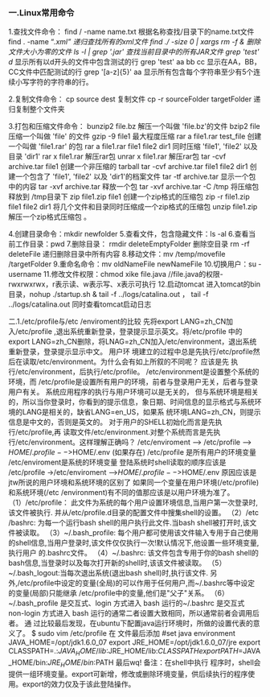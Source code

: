 ### 一.Linux常用命令
1.查找文件命令：
find / -name name.txt 根据名称查找/目录下的name.txt文件
find . -name “*.xml” 递归查找所有的xml文件
find ./ -size 0 | xargs rm -f & 删除文件大小为零的文件
ls -l | grep '.jar' 查找当前目录中的所有JAR文件
grep 'test' d* 显示所有以d开头的文件中包含测试的行
grep 'test' aa bb cc 显示在AA，BB，CC文件中匹配测试的行
grep '[a-z]{5}' aa 显示所有包含每个字符串至少有5个连续小写字符的字符串的行。 

2.复制文件命令：
cp source dest 复制文件
cp -r sourceFolder targetFolder 递归复制整个文件夹

3.打包和压缩文件命令：
bunzip2 file.bz 解压一个叫做 'file.bz'的文件
bzip2 file 压缩一个叫做 'file' 的文件
gzip -9 file1 最大程度压缩
rar a file1.rar test_file 创建一个叫做 'file1.rar' 的包
rar a file1.rar file1 file2 dir1 同时压缩 'file1', 'file2' 以及目录 'dir1'
rar x file1.rar 解压rar包
unrar x file1.rar 解压rar包
tar -cvf archive.tar file1 创建一个非压缩的 tarball
tar -cvf archive.tar file1 file2 dir1 创建一个包含了 'file1', 'file2' 以及 'dir1'的档案文件
tar -tf archive.tar 显示一个包中的内容
tar -xvf archive.tar 释放一个包
tar -xvf archive.tar -C /tmp 将压缩包释放到 /tmp目录下
zip file1.zip file1 创建一个zip格式的压缩包
zip -r file1.zip file1 file2 dir1 将几个文件和目录同时压缩成一个zip格式的压缩包
unzip file1.zip 解压一个zip格式压缩包 。

4.创建目录命令：mkdir newfolder
5.查看文件，包含隐藏文件：ls -al
6.查看当前工作目录：pwd
7.删除目录：
rmdir deleteEmptyFolder 删除空目录 
rm -rf deleteFile 递归删除目录中所有内容
8.移动文件：mv /temp/movefile /targetFolder
9.重命名命令：mv oldNameFile newNameFile
10.切换用户：su -username
11.修改文件权限：chmod xike file.java //file.java的权限-rwxrwxrwx，r表示读、w表示写、x表示可执行
12.启动tomcat
进入tomcat的bin目录，nohup ./startup.sh & tail -f ../logs/catalina.out ， tail -f ../logs/catalina.out 同时查看tomcat启动日志

二.1./etc/profile与/etc /enviroment的比较 
先将export LANG=zh_CN加入/etc/profile ,退出系统重新登录，登录提示显示英文。将/etc/profile 中的export LANG=zh_CN删除，将LNAG=zh_CN加入/etc/environment，退出系统重新登录，登录提示显示中文。
用户环 境建立的过程中总是先执行/etc/profile然后在读取/etc/environment。为什么会有如上所叙的不同呢？
应该是先 执行/etc/environment，后执行/etc/profile。
/etc/environment是设置整个系统的环境，而 /etc/profile是设置所有用户的环境，前者与登录用户无关，后者与登录用户有关。
系统应用程序的执行与用户环境可以是无关的， 但与系统环境是相关的，所以当你登录时，你看到的提示信息，象日期、时间信息的显示格式与系统环境的LANG是相关的，缺省LANG=en_US，如果系 统环境LANG=zh_CN，则提示信息是中文的，否则是英文的。
对于用户的SHELL初始化而言是先执行/etc/profile,再 读取文件/etc/environment.对整个系统而言是先执行/etc/environment。这样理解正确吗？
/etc/enviroment --> /etc/profile --> $HOME/.profile -->$HOME/.env (如果存在)
/etc/profile 是所有用户的环境变量
/etc/enviroment是系统的环境变量
登陆系统时shell读取的顺序应该是
/etc/profile ->/etc/enviroment -->$HOME/.profile -->$HOME/.env
原因应该是 jtw所说的用户环境和系统环境的区别了
如果同一个变量在用户环境(/etc/profile)和系统环境(/etc /environment)有不同的值那应该是以用户环境为准了。
（1）/etc/profile： 此文件为系统的每个用户设置环境信息,当用户第一次登录时,该文件被执行. 并从/etc/profile.d目录的配置文件中搜集shell的设置。
（2）/etc /bashrc: 为每一个运行bash shell的用户执行此文件.当bash shell被打开时,该文件被读取。
（3）~/.bash_profile: 每个用户都可使用该文件输入专用于自己使用的shell信息,当用户登录时,该文件仅仅执行一次!默认情况下,他设置一些环境变量,执行用户 的.bashrc文件。
（4）~/.bashrc: 该文件包含专用于你的bash shell的bash信息,当登录时以及每次打开新的shell时,该该文件被读取。
（5） ~/.bash_logout:当每次退出系统(退出bash shell)时,执行该文件. 另外,/etc/profile中设定的变量(全局)的可以作用于任何用户,而~/.bashrc等中设定的变量(局部)只能继承 /etc/profile中的变量,他们是"父子"关系。
（6）~/.bash_profile 是交互式、login 方式进入 bash 运行的~/.bashrc 是交互式 non-login 方式进入 bash 运行的通常二者设置大致相同，所以通常前者会调用后者。
通 过比较最后发现，在ubuntu下配置java运行环境时，所做的设置代表的意义了。
$ sudo vim /etc/profile
在 文件最后添加
#set java environment
JAVA_HOME=/opt/jdk1.6.0_07
export JRE_HOME=/opt/jdk1.6.0_07/jre
export CLASSPATH=.:$JAVA_HOME/lib:$JRE_HOME/lib:$CLASSPATH
export PATH=$JAVA_HOME/bin:$JRE_HOME/bin:$PATH
最后wq!
备注：在shell中执行 程序时，shell会提供一组环境变量。export可新增，修改或删除环境变量，供后续执行的程序使用。export的效力仅及于该此登陆操作。